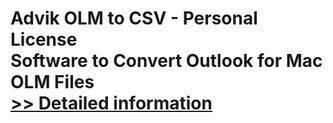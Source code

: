 # Advik OLM to CSV - Personal License<br />Software to Convert Outlook for Mac OLM Files<br />[>> Detailed information](https://secure.shareit.com/shareit/product.html?productid=300805019&affiliateid=200057808)